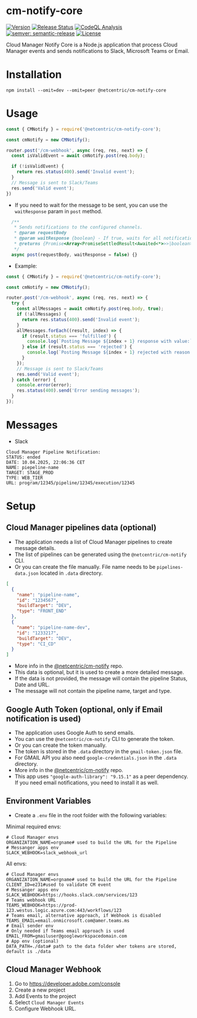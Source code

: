 # cm-notify-core
[![Version](https://img.shields.io/npm/v/@netcentric/cm-notify-core.svg)](https://npmjs.org/package/@netcentric/cm-notify-core)
[![Release Status](https://github.com/Netcentric/cm-notify-core/actions/workflows/release.yml/badge.svg)](https://github.com/Netcentric/cm-notify-core/actions/workflows/release.yml)
[![CodeQL Analysis](https://github.com/netcentric/cm-notify-core/workflows/CodeQL/badge.svg?branch=main)](https://github.com/netcentric/cm-notify-core/actions)
[![semver: semantic-release](https://img.shields.io/badge/semver-semantic--release-blue.svg)](https://github.com/semantic-release/semantic-release)
[![License](https://img.shields.io/badge/License-Apache%202.0-blue.svg)](https://opensource.org/licenses/Apache-2.0)

Cloud Manager Notify Core is a Node.js application that process Cloud Manager events and sends notifications to Slack, Microsoft Teams or Email.

# Installation
```
npm install --omit=dev --omit=peer @netcentric/cm-notify-core
```

# Usage

```javascript
const { CMNotify } = require('@netcentric/cm-notify-core');

const cmNotify = new CMNotify();

router.post('/cm-webhook', async (req, res, next) => {
  const isValidEvent = await cmNotify.post(req.body);

  if (!isValidEvent) {
    return res.status(400).send('Invalid event');
  }
  // Message is sent to Slack/Teams
  res.send('Valid event');
})
```
 - If you need to wait for the message to be sent, you can use the `waitResponse` param in `post` method.
```javascript
  /**
   * Sends notifications to the configured channels.
   * @param requestBody
   * @param waitResponse {boolean} - If true, waits for all notifications to be settled before returning.
   * @returns {Promise<Array<PromiseSettledResult<Awaited<*>>>|boolean>}
   */
  async post(requestBody, waitResponse = false) {}
```
- Example:
```javascript
const { CMNotify } = require('@netcentric/cm-notify-core');

const cmNotify = new CMNotify();

router.post('/cm-webhook', async (req, res, next) => {
  try {
    const allMessages = await cmNotify.post(req.body, true);
    if (!allMessages) {
      return res.status(400).send('Invalid event');
    }
    allMessages.forEach((result, index) => {
      if (result.status === 'fulfilled') {
        console.log(`Posting Message ${index + 1} response with value:`, result.value);
      } else if (result.status === 'rejected') {
        console.log(`Posting Message ${index + 1} rejected with reason:`, result.reason);
      }
    });
    // Message is sent to Slack/Teams
    res.send('Valid event');
  } catch (error) {
    console.error(error);
    res.status(400).send('Error sending messages');
  }
});
```
# Messages
- Slack
```
Cloud Manager Pipeline Notification:
STATUS: ended
DATE: 10.04.2025, 22:06:36 CET
NAME: piepeline-name
TARGET: STAGE_PROD
TYPE: WEB_TIER
URL: program/12345/pipeline/12345/execution/12345
```

# Setup

## Cloud Manager pipelines data (optional)

- The application needs a list of Cloud Manager pipelines to create message details.
- The list of pipelines can be generated using the `@netcentric/cm-notify` CLI.
- Or you can create the file manually. File name needs to be `pipelines-data.json` located in `.data` directory.
```json
[
  {
    "name": "pipeline-name",
    "id": "1234567",
    "buildTarget": "DEV",
    "type": "FRONT_END"
  },
  {
    "name": "pipeline-name-dev",
    "id": "1233217",
    "buildTarget": "DEV",
    "type": "CI_CD"
  }
]
```
- More info in the [@netcentric/cm-notify](https://github.com/netcentric/cm-notify/docs/setup/ADOBE.md) repo.
- This data is optional, but it is used to create a more detailed message.
- If the data is not provided, the message will contain the pipeline Status, Date and URL.
- The message will not contain the pipeline name, target and type.

## Google Auth Token (optional, only if Email notification is used)

- The application uses Google Auth to send emails.
- You can use the `@netcentric/cm-notify` CLI to generate the token.
- Or you can create the token manually. 
- The token is stored in the `.data` directory in the `gmail-token.json` file.
- For GMAIL API you also need `google-credentials.json` in the `.data` directory.
- More info in the [@netcentric/cm-notify](https://github.com/netcentric/cm-notify/docs/setup/GMAIL.md) repo.
- This app uses `"google-auth-library": "9.15.1"` as a peer dependency. If you need email notifications, you need to install it as well.

## Environment Variables
- Create a `.env` file in the root folder with the following variables:

Minimal required envs:
```
# Cloud Manager envs
ORGANIZATION_NAME=orgname# used to build the URL for the Pipeline
# Messanger apps env
SLACK_WEBHOOK=slack_webhook_url
```
All envs:
```
# Cloud Manager envs
ORGANIZATION_NAME=orgname# used to build the URL for the Pipeline
CLIENT_ID=e231#used to validate CM event
# Messanger apps env
SLACK_WEBHOOK=https://hooks.slack.com/services/123
# Teams webhook URL
TEAMS_WEBHOOK=https://prod-123.westus.logic.azure.com:443/workflows/123
# Teams email, alternative approach, if Webhook is disabled
TEAMS_EMAIL=email.onmicrosoft.com@amer.teams.ms
# Email sender env
# Only needed if Teams email approach is used
EMAIL_FROM=gmailuser@googleworkspacedomain.com
# App env (optional)
DATA_PATH=./data# path to the data folder wher tokens are stored, default is ./data
```

## Cloud Manager Webhook

1. Go to https://developer.adobe.com/console
2. Create a new project
3. Add Events to the project
4. Select `Cloud Manager Events`
5. Configure Webhook URL.



